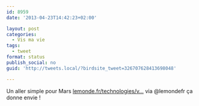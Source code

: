 ```yaml
---
id: 8959
date: '2013-04-23T14:42:23+02:00'

layout: post
categories:
  - Vis ma vie
tags:
  - tweet
format: status
publish_social: no
guid: 'http://tweets.local/?birdsite_tweet=326707628413698048'

---
```


Un aller simple pour Mars [lemonde.fr/technologies/v…](http://www.lemonde.fr/technologies/video/2013/04/23/un-aller-simple-pour-mars_3164837_651865.html) via @lemondefr ça donne envie !